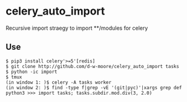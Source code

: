 # celery_auto_import
Recursive import straegy to import **/modules for celery

## Use
```
$ pip3 install celery'>=5'[redis]
$ git clone http://github.com/d-w-moore/celery_auto_import tasks
$ python -ic import 
$ tmux
(in window 1: )$ celery -A tasks worker
(in window 2: )$ find -type f|grep -vE '(git|pyc)'|xargs grep def
python3 >>> import tasks; tasks.subdir.mod.div(3, 2.0)
```
